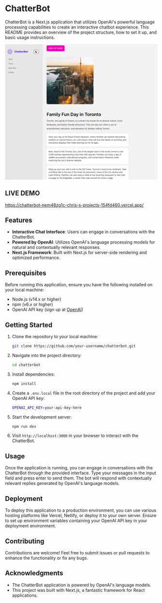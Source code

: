 # ChatterBot

ChatterBot is a Next.js application that utilizes OpenAI's powerful language processing capabilities to create an interactive chatbot experience. This README provides an overview of the project structure, how to set it up, and basic usage instructions.

![Image of Chatterbot](https://github.com/greyfoks/chatterbot/blob/master/images/chatterbot.PNG?raw=true)

## LIVE DEMO

https://chatterbot-nem48zg1c-chris-s-projects-154fd460.vercel.app/

## Features

- **Interactive Chat Interface**: Users can engage in conversations with the ChatterBot.
- **Powered by OpenAI**: Utilizes OpenAI's language processing models for natural and contextually relevant responses.
- **Next.js Framework**: Built with Next.js for server-side rendering and optimized performance.

## Prerequisites

Before running this application, ensure you have the following installed on your local machine:

- Node.js (v14.x or higher)
- npm (v6.x or higher)
- OpenAI API key (sign up at [OpenAI](https://openai.com))

## Getting Started

1. Clone the repository to your local machine:

   ```bash
   git clone https://github.com/your-username/chatterbot.git
   ```

2. Navigate into the project directory:

   ```bash
   cd chatterbot
   ```

3. Install dependencies:

   ```bash
   npm install
   ```

4. Create a `.env.local` file in the root directory of the project and add your OpenAI API key:

   ```bash
   OPENAI_API_KEY=your-api-key-here
   ```

5. Start the development server:

   ```bash
   npm run dev
   ```

6. Visit `http://localhost:3000` in your browser to interact with the ChatterBot.

## Usage

Once the application is running, you can engage in conversations with the ChatterBot through the provided interface. Type your messages in the input field and press enter to send them. The bot will respond with contextually relevant replies generated by OpenAI's language models.

## Deployment

To deploy this application to a production environment, you can use various hosting platforms like Vercel, Netlify, or deploy it to your own server. Ensure to set up environment variables containing your OpenAI API key in your deployment environment.

## Contributing

Contributions are welcome! Feel free to submit issues or pull requests to enhance the functionality or fix any bugs.

## Acknowledgments

- The ChatterBot application is powered by OpenAI's language models.
- This project was built with Next.js, a fantastic framework for React applications.
